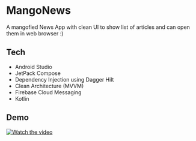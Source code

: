 
# MangoNews

A mangofied News App with clean UI to show list of articles and can open them in web browser :)


## Tech
- Android Studio
- JetPack Compose
- Dependency Injection using Dagger Hilt
- Clean Architecture (MVVM)
- Firebase Cloud Messaging
- Kotlin
## Demo
[![Watch the video](https://i.stack.imgur.com/Vp2cE.png)](https://youtube.com/shorts/1Bq9pEjCeok?feature=share)
